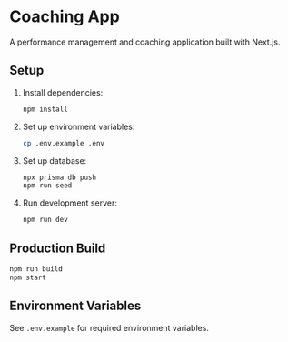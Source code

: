 # Coaching App

A performance management and coaching application built with Next.js.

## Setup

1. Install dependencies:

   ```bash
   npm install
   ```

2. Set up environment variables:

   ```bash
   cp .env.example .env
   ```

3. Set up database:

   ```bash
   npx prisma db push
   npm run seed
   ```

4. Run development server:
   ```bash
   npm run dev
   ```

## Production Build

```bash
npm run build
npm start
```

## Environment Variables

See `.env.example` for required environment variables.
